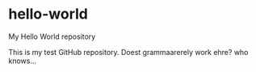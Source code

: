 # hello-world
My Hello World repository 


This is my test GitHub repository. Doest grammaarerely work ehre? who knows... 
